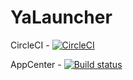 # YaLauncher
CircleCI - [![CircleCI](https://circleci.com/gh/Octotentacle/YaLauncher/tree/master.svg?style=svg)](https://circleci.com/gh/Octotentacle/YaLauncher/tree/dev)

AppCenter - [![Build status](https://build.appcenter.ms/v0.1/apps/ea060a4b-a646-4e87-915e-8618247b5160/branches/dev/badge)](https://appcenter.ms)
